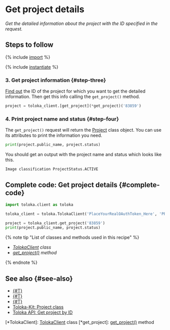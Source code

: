 # Get project details

_Get the detailed information about the project with the ID specified in the request._

## Steps to follow

{% include [import](../_includes/recipes/import.md) %}

{% include [instantiate](../_includes/recipes/instantiate.md) %}

### 3. Get project information {#step-three}

[Find out](./get-projects.md) the ID of the project for which you want to get the detailed information. Then get this info calling the `get_project()` method.

```python
project = toloka_client.[get_project](*get_project)('83859')
```

### 4. Print project name and status {#step-four}

The `get_project()` request will return the [Project](../reference/toloka.client.project.Project.md) class object. You can use its attributes to print the information you need.

```python
print(project.public_name, project.status)
```

You should get an output with the project name and status which looks like this.

```bash
Image classification ProjectStatus.ACTIVE
```

## Complete code: Get project details {#complete-code}

```python
import toloka.client as toloka

toloka_client = toloka.TolokaClient('PlaceYourRealOAuthToken_Here', 'PRODUCTION')

project = toloka_client.get_project('83859')
print(project.public_name, project.status)
```

{% note tip "List of classes and methods used in this recipe" %}

- _[TolokaClient](../reference/toloka.client.TolokaClient.md) class_
- _[get_project()](../reference/toloka.client.TolokaClient.get_project.md) method_

{% endnote %}

## See also {#see-also}

- [{#T}](../../guide/concepts/overview.md)
- [{#T}](./learn-basics.md)
- [{#T}](./use-cases.md)
- [Toloka-Kit: Project class](../reference/toloka.client.project.Project.md)
- [Toloka API: Get project by ID](https://toloka.ai/docs/api/api-reference/#get-/projects/-id-)

[*TolokaClient]: [TolokaClient](../reference/toloka.client.TolokaClient.md) class
[*get_project]: [get_project()](../reference/toloka.client.TolokaClient.get_project.md) method
